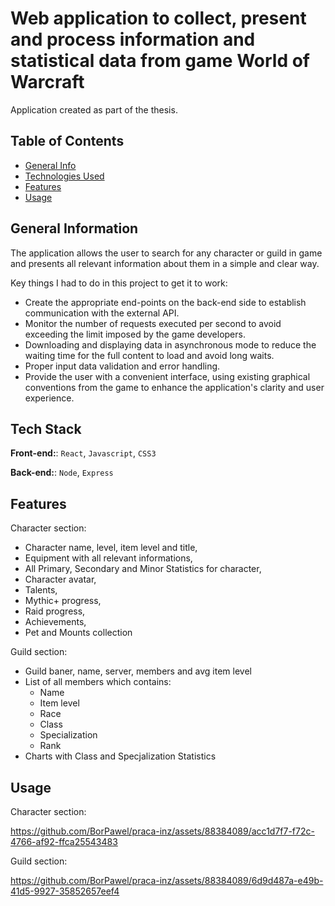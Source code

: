 
# Web application to collect, present and process information and statistical data from game World of Warcraft

Application created as part of the thesis.


## Table of Contents
* [General Info](#general-information)
* [Technologies Used](#tech-stack)
* [Features](#features)
* [Usage](#usage)

## General Information
The application allows the user to search for any character or guild in game and presents all relevant information about them in a simple and clear way.

Key things I had to do in this project to get it to work:
* Create the appropriate end-points on the back-end side to establish communication with the external API.
* Monitor the number of requests executed per second to avoid exceeding the limit imposed by the game developers.
* Downloading and displaying data in asynchronous mode to reduce the waiting time for the full content to load and avoid long waits.
* Proper input data validation and error handling.
* Provide the user with a convenient interface, using existing graphical conventions from the game to enhance the application's clarity and user experience.


## Tech Stack

**Front-end:**: `React`, `Javascript`, `CSS3`

**Back-end:**: `Node`, `Express`


## Features

Character section:
- Character name, level, item level and title,
- Equipment with all relevant informations,
- All Primary, Secondary and Minor Statistics for character,
- Character avatar,
- Talents,
- Mythic+ progress,
- Raid progress,
- Achievements,
- Pet and Mounts collection

Guild section:
- Guild baner, name, server, members and avg item level
- List of all members which contains:
    - Name
    - Item level
    - Race
    - Class
    - Specialization
    - Rank
- Charts with Class and Specjalization Statistics


## Usage

Character section:


https://github.com/BorPawel/praca-inz/assets/88384089/acc1d7f7-f72c-4766-af92-ffca25543483



Guild section:


https://github.com/BorPawel/praca-inz/assets/88384089/6d9d487a-e49b-41d5-9927-35852657eef4


